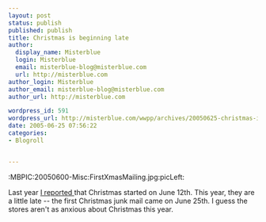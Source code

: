 ```yaml
---
layout: post
status: publish
published: publish
title: Christmas is beginning late
author:
  display_name: Misterblue
  login: Misterblue
  email: misterblue-blog@misterblue.com
  url: http://misterblue.com
author_login: Misterblue
author_email: misterblue-blog@misterblue.com
author_url: http://misterblue.com

wordpress_id: 591
wordpress_url: http://misterblue.com/wwpp/archives/20050625-christmas-is-beginning-late
date: 2005-06-25 07:56:22
categories:
- Blogroll


---
```

:MBPIC:20050600-Misc:FirstXmasMailing.jpg:picLeft:
<p>
Last year
<a href="http://misterblue.com/wwpp/archives/20040612-christmas-in-june">
I reported
</a>
that Christmas started on June 12th.
This year, they are a little late -- the first Christmas junk mail
came on June 25th.
I guess the stores aren't as anxious about Christmas this year.
</p>
